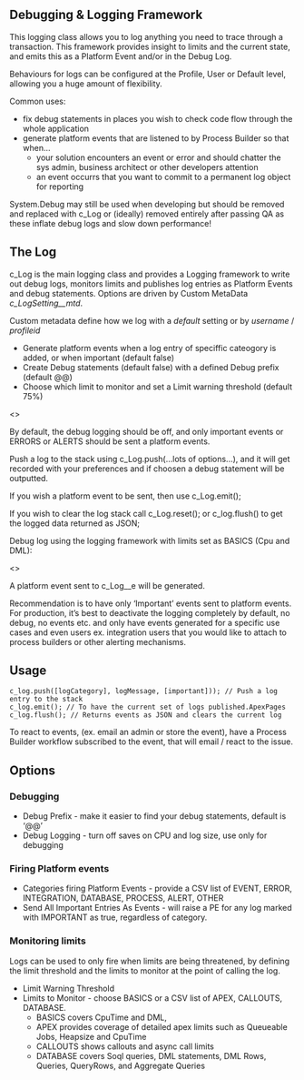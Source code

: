 ## Debugging & Logging Framework

This logging class allows you to log anything you need to trace through a transaction. This framework provides insight to limits and the current state, and emits this as a Platform Event and/or in the Debug Log.

Behaviours for logs can be configured at the Profile, User or Default level, allowing you a huge amount of flexibility.

Common uses:
- fix debug statements in places you wish to check code flow through the whole application 
- generate platform events that are listened to by Process Builder so that when...
  - your solution encounters an event or error and should chatter the sys admin, business architect or other developers attention
  - an event occurrs that you want to commit to a permanent log object for reporting

System.Debug may still be used when developing but should be removed and replaced with c_Log or (ideally) removed entirely after passing QA as these inflate debug logs and slow down performance!

## The Log

c_Log is the main logging class and provides a Logging framework to write out debug logs, monitors limits and publishes log entries as Platform Events and debug statements. Options are driven by Custom MetaData *c_LogSetting__mtd*.

Custom metadata define how we log with a *default* setting or by *username* / *profileid*
 - Generate platform events when a log entry of speciffic cateogory is added, or when important (default false)
 - Create Debug statements (default false) with a defined Debug prefix (default @@)
 - Choose which limit to monitor and set a Limit warning threshold (default 75%)

<<image>>

By default, the debug logging should be off, and only important events or ERRORS or ALERTS should be sent a platform events.

Push a log to the stack using c_Log.push(...lots of options...), and it will get recorded with your preferences and if choosen a debug statement will be outputted.

If you wish a platform event to be sent, then use c_Log.emit();

If you wish to clear the log stack call c_Log.reset(); or c_log.flush() to get the logged data returned as JSON;

Debug log using the logging framework with limits set as BASICS (Cpu and DML):

<<image>>

A platform event sent to c_Log__e will be generated.

Recommendation is to have only ‘Important’ events sent to platform events. For production, it’s best to deactivate the logging completely by default, no debug, no events etc. and only have events generated for a specific use cases and even users ex. integration users that you would like to attach to process builders or other alerting mechanisms.

## Usage

    c_log.push([logCategory], logMessage, [important])); // Push a log entry to the stack
    c_log.emit(); // To have the current set of logs published.ApexPages
    c_log.flush(); // Returns events as JSON and clears the current log

To react to events, (ex. email an admin or store the event), have a Process Builder workflow subscribed to the event, that will email / react to the issue.

## Options
### Debugging

* Debug Prefix - make it easier to find your debug statements, default is ‘@@’
* Debug Logging - turn off saves on CPU and log size, use only for debugging

### Firing Platform events

* Categories firing Platform Events - provide a CSV list of EVENT, ERROR, INTEGRATION, DATABASE, PROCESS, ALERT, OTHER
* Send All Important Entries As Events - will raise a PE for any log marked with IMPORTANT as true, regardless of category.

### Monitoring limits
Logs can be used to only fire when limits are being threatened, by defining the limit threshold and the limits to monitor at the point of calling the log.

* Limit Warning Threshold
* Limits to Monitor - choose BASICS or a CSV list of APEX, CALLOUTS, DATABASE. 
    * BASICS covers CpuTime and DML,
    * APEX provides coverage of detailed apex limits such as Queueable Jobs, Heapsize and CpuTime
    * CALLOUTS shows callouts and async call limits
    * DATABASE covers Soql queries, DML statements, DML Rows, Queries, QueryRows, and Aggregate Queries

